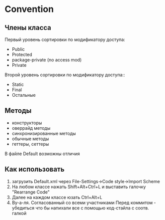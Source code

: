 # Convention
## Члены класса
Первый уровень сортировки по модификатору доступа:
- Public
- Protected
- package-private (no access mod)
- Private

Второй уровень сортировки по модификатору доступа::
- Static
- Final
- Остальные

## Методы
- конструкторы
- оверрайд методы
- синхронизированные методы
- обычные методы
- геттеры, сеттеры

В файле Default возможны отличия


## Как использовать
1) загрузить Default.xml через File-Settings->Code style->Import Scheme
2) На любом классе нажать Shift+Alt+Ctrl+L и выставить галочку "Rearrange Code"
3) Далее на каждом классе юзать Ctrl+Alt+L
4) Ву-а-ля. Cогласованный со всеми участниками
Перед коммитом - убедиться что бы напихали все с помощью код-стайла с соотв. галкой